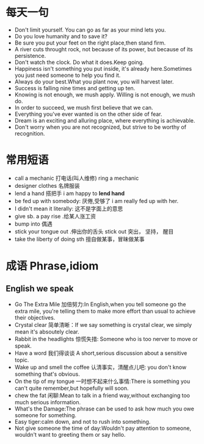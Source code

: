 # 每天一句
* Don't limit yourself. You can go as far as your mind lets you.
* Do you love humanity and to save it?
* Be sure you put your feet on the right place,then stand firm.
* A river cuts throught rock, not because of its power, but because of its persistence.
* Don't watch the clock. Do what it does.Keep going.
* Happiness isn't something you put inside, it's already here.Sometimes you just need someone to help you find it.
* Always do your best.What you plant now, you will harvest later.
* Success is falling nine times and getting up ten.
* Knowing is not enough, we mush apply. Willing is not enough, we mush do.
* In order to succeed, we mush first believe that we can.
* Everything you've ever wanted is on the other side of fear.
* Dream is an exciting and alluring place, where everything is achievable.
* Don't worry when you are not recognized, but strive to be worthy of recognition. 

# 常用短语
* call a mechanic 打电话(叫人维修) ring a mechanic 
* designer clothes 名牌服装
* lend a hand 搭把手  i am happy to **lend hand**
* be fed up with somebody: 厌倦,受够了 i am really fed up with her.
* I didn't mean it literally: 这不是字面上的意思
* give sb. a pay rise .给某人涨工资
* bump into 偶遇
* stick your tongue out .伸出你的舌头 stick out 突出， 坚持， 醒目
* take the liberty of doing sth 擅自做某事，冒昧做某事

# 成语 Phrase,idiom

## English we speak

* Go The Extra Mile 加倍努力:In English,when you tell someone go the extra mile, you're telling them to make more effort than usual to achieve their objectives.
* Crystal clear 简单清晰：If we say something is crystal clear, we simply mean it's absoutely clear.
* Rabbit in the headlights 惊慌失措: Someone who is too nerver to move or speak.
* Have a word 我们得谈谈 A short,serious discussion about a sensitive topic.
* Wake up and smell the coffee 认清事实，清醒点儿吧: you don't know something that's obvious.
* On the tip of my tongue 一时想不起来什么事情:There is something you can't quite remember,but hopefully will soon.
* chew the fat 闲聊:Mean to talk in a friend way,without exchanging too much serious information.
* What's the Damage:The phrase can be used to ask how much you owe someone for something.
* Easy tiger:calm down, and not to rush into something.
* Not give someone the time of day:Wouldn't pay attention to someone, wouldn't want to greeting them or say hello.
